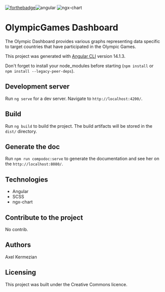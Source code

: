 
[![forthebadge](https://forthebadge.com/images/badges/cc-0.svg)](https://forthebadge.com)![angular](https://user-images.githubusercontent.com/68741077/208265814-25811189-7af9-47e2-9fa0-3a1282643355.svg) ![ngx-chart](https://user-images.githubusercontent.com/68741077/208265850-4a6a10a9-9c30-4d8a-b084-22875b842a6e.svg)



# OlympicGames Dashboard

The Olympic Dashboard provides various graphs representing data specific to target countries that have participated in the Olympic Games.

This project was generated with [Angular CLI](https://github.com/angular/angular-cli) version 14.1.3.

Don't forget to install your node_modules before starting (`npm install` or `npm install --legacy-peer-deps`).

## Development server

Run `ng serve` for a dev server. Navigate to `http://localhost:4200/`.

## Build

Run `ng build` to build the project. The build artifacts will be stored in the `dist/` directory.

## Generate the doc

Run `npm run compodoc:serve` to generate the documentation and see her on the `http://localhost:8080/`.

## Technologies
- Angular
- SCSS 
- ngx-chart

## Contribute to the project

No contrib.

## Authors

Axel Kermezian

## Licensing

This project was built under the Creative Commons licence.
